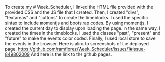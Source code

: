 To create my # Week_Scheduler, I linked the HTML file provided with the provided CSS and the JS file that I created.
Then, I created "divs", "textareas" and "buttons" to create the timeblocks.
I used the specific sintax to include momentjs and bootstrap codes.
By using momentjs, I created the current day to display upon loading the page.
In the same way, I created the times in the timeblocks.
I used the classes "past", "present" and "future" to make the events color coded.
Finally, I used local store to save the events in the browser.
Here is alink to screenshots of the deployed page.
https://github.com/ramflorez/Week_Scheduler/issues/1#issue-849802009
And here is the link to the github pages.
